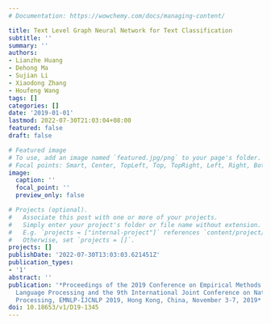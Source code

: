 ```yaml
---
# Documentation: https://wowchemy.com/docs/managing-content/

title: Text Level Graph Neural Network for Text Classification
subtitle: ''
summary: ''
authors:
- Lianzhe Huang
- Dehong Ma
- Sujian Li
- Xiaodong Zhang
- Houfeng Wang
tags: []
categories: []
date: '2019-01-01'
lastmod: 2022-07-30T21:03:04+08:00
featured: false
draft: false

# Featured image
# To use, add an image named `featured.jpg/png` to your page's folder.
# Focal points: Smart, Center, TopLeft, Top, TopRight, Left, Right, BottomLeft, Bottom, BottomRight.
image:
  caption: ''
  focal_point: ''
  preview_only: false

# Projects (optional).
#   Associate this post with one or more of your projects.
#   Simply enter your project's folder or file name without extension.
#   E.g. `projects = ["internal-project"]` references `content/project/deep-learning/index.md`.
#   Otherwise, set `projects = []`.
projects: []
publishDate: '2022-07-30T13:03:03.621451Z'
publication_types:
- '1'
abstract: ''
publication: '*Proceedings of the 2019 Conference on Empirical Methods in Natural
  Language Processing and the 9th International Joint Conference on Natural Language
  Processing, EMNLP-IJCNLP 2019, Hong Kong, China, November 3-7, 2019*'
doi: 10.18653/v1/D19-1345
---
```

